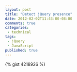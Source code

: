 ```yaml
---
layout: post
title: "Detect jQuery presence"
date: 2012-02-02T11:43:00-08:00
comments: true
categories:
 - technical
tags:
 - jQuery
 - JavaScript
published: true
---
```


{% gist 4218926 %}
